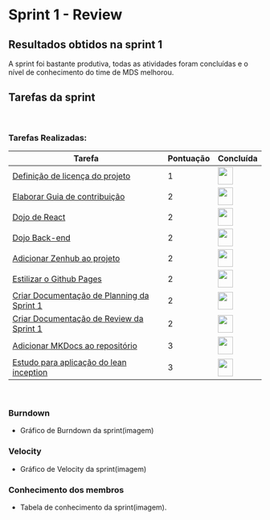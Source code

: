 # Sprint 1 - Review 

## Resultados obtidos na sprint 1

A sprint foi bastante produtiva, todas as atividades foram concluídas e o nível de conhecimento do time de MDS 
melhorou.

## Tarefas da sprint
<br>

### Tarefas Realizadas:

|Tarefa|Pontuação|Concluída|
|--|--|--|
|[Definição de licença do projeto]("https://github.com/fga-eps-mds/2020-2-G4/issues/3")|1|<image src="https://i.pinimg.com/originals/21/3d/c0/213dc0ed0a2e69d1978c75bfbcff903a.png" width=30 height=35>|
|[Elaborar Guia de contribuição]("https://github.com/fga-eps-mds/2020-2-G4/issues/7")|2|<image src="https://i.pinimg.com/originals/21/3d/c0/213dc0ed0a2e69d1978c75bfbcff903a.png" width=30 height=35>|
|[Dojo de React]("https://github.com/fga-eps-mds/2020-2-G4/issues/8")|2|<image src="https://i.pinimg.com/originals/21/3d/c0/213dc0ed0a2e69d1978c75bfbcff903a.png" width=30 height=35>|
|[Dojo Back-end]("https://github.com/fga-eps-mds/2020-2-G4/issues/11")|2|<image src="https://i.pinimg.com/originals/21/3d/c0/213dc0ed0a2e69d1978c75bfbcff903a.png" width=30 height=35>|
|[Adicionar Zenhub ao projeto]("https://github.com/fga-eps-mds/2020-2-G4/issues/9")|2|<image src="https://i.pinimg.com/originals/21/3d/c0/213dc0ed0a2e69d1978c75bfbcff903a.png" width=30 height=35>|
|[Estilizar o Github Pages]("https://github.com/fga-eps-mds/2020-2-G4/issues/22")|2|<image src="https://i.pinimg.com/originals/21/3d/c0/213dc0ed0a2e69d1978c75bfbcff903a.png" width=30 height=35>|
|[Criar Documentação de Planning da Sprint 1]("https://github.com/fga-eps-mds/2020-2-G4/issues/19")|2|<image src="https://i.pinimg.com/originals/21/3d/c0/213dc0ed0a2e69d1978c75bfbcff903a.png" width=30 height=35>|
|[Criar Documentação de Review da Sprint 1]("https://github.com/fga-eps-mds/2020-2-G4/issues/15")|2|<image src="https://i.pinimg.com/originals/21/3d/c0/213dc0ed0a2e69d1978c75bfbcff903a.png" width=30 height=35>|
|[Adicionar MKDocs ao repositório]("https://github.com/fga-eps-mds/2020-2-G4/issues/10")|3|<image src="https://i.pinimg.com/originals/21/3d/c0/213dc0ed0a2e69d1978c75bfbcff903a.png" width=30 height=35>|
|[Estudo para aplicação do lean inception]("https://github.com/fga-eps-mds/2020-2-G4/issues/13")|3|<image src="https://i.pinimg.com/originals/21/3d/c0/213dc0ed0a2e69d1978c75bfbcff903a.png" width=30 height=35>|

<br>

### Burndown
 - Gráfico de Burndown da sprint(imagem)

### Velocity
 - Gráfico de Velocity da sprint(imagem)

### Conhecimento dos membros
 - Tabela de conhecimento da sprint(imagem).